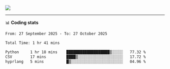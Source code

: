 <picture>
  <source
  srcset="https://github-readme-stats.vercel.app/api?username=sant0s12&show_icons=true&theme=dark"
  media="(prefers-color-scheme: dark)"
  />
  <source
  srcset="https://github-readme-stats.vercel.app/api?username=sant0s12&show_icons=true"
  media="(prefers-color-scheme: light)"
  />
  <img src="https://github-readme-stats.vercel.app/api?username=sant0s12&show_icons=true" />
</picture>

---

📊 **Coding stats**

<!--START_SECTION:waka-->

```txt
From: 27 September 2025 - To: 27 October 2025

Total Time: 1 hr 41 mins

Python     1 hr 18 mins    ███████████████████▒░░░░░   77.32 %
CSV        17 mins         ████▒░░░░░░░░░░░░░░░░░░░░   17.72 %
hyprlang   5 mins          █▒░░░░░░░░░░░░░░░░░░░░░░░   04.96 %
```

<!--END_SECTION:waka-->
